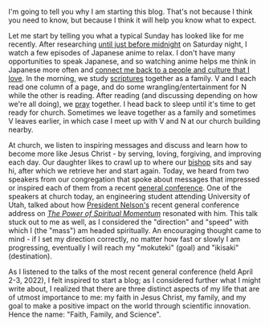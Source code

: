 I'm going to tell you why I am starting this blog. That's not because I think you need
to know, but because I think it will help you know what to expect.

Let me start by telling you what a typical Sunday has looked like for me recently. After
researching [until just before midnight](# "I don't work on Sundays as part of my
personal efforts to keep the Sabbath day holy.") on Saturday night, I watch a few
episodes of Japanese anime to relax. I don't have many opportunities to speak Japanese,
and so watching anime helps me think in Japanese more often and <!-- <a href="#"
data-toggle="tooltip" data-original-title="I served as a representative of Jesus Christ
as a full-time missionary for two years in Japan from 2013 to 2015."> connect me back to
a people and culture that I love</a>. --> [connect me back to a people and culture that
 I love](# "I served as a representative of Jesus Christ as a full-time missionary for
two years in Japan from 2013 to 2015."). In the morning, we study <!-- <a
href="https://www.churchofjesuschrist.org/study/scriptures" data-toggle="tooltip"
    data-original-title=""> scriptures</a> -->
[scriptures](https://www.churchofjesuschrist.org/study/scriptures?lang=eng&platform=web
"Scriptures are inspired texts recorded by ancient prophets as directed by God. I study
from the Bible (Old and New Testaments), The Book of Mormon, Doctrine and Covenants, and
the Pearl of Great Price.") together as a family. V and I each read one column of a
page, and do some wrangling/entertainment for N while the other is reading. After
reading (and discussing depending on how we're all doing), we <a href=""
data-toggle="tooltip" data-original-title="Prayer is a conversation with God, during
which we can express gratitude and ask for help and guidance in our lives."> pray</a>
together. I head back to sleep until it's time to get ready for church. Sometimes we
leave together as a family and sometimes V leaves earlier, in which case I meet up with
V and N at our church building nearby.

At church, we listen to inspiring messages and discuss and learn how to become more like
Jesus Christ - by serving, loving, forgiving, and improving each day. Our daughter likes
    to crawl up to where our <a
href="https://www.churchofjesuschrist.org/comeuntochrist/belong/a-place-for-everyone/a-church-of-volunteers"
    data-toggle="tooltip" data-original-title="A bishop is the leader of a congregration
who makes sure that people's needs are met. A bishop serves on a volunteer basis, and
the assignment to be bishop, as with other assignments in the church, rotates
periodically."> bishop</a> sits and say hi, after which we retrieve her and start again.
Today, we heard from two speakers from our congregation that spoke about messages that
impressed or inspired each of them from a recent <a
href="https://www.churchofjesuschrist.org/comeuntochrist/article/general-conference-gods-word-for-today"
data-toggle="tooltip" data-original-title="General conference is a global, bi-annual
broadcast of <q>talks from religious leaders and performances of sacred music</q> where
we <q>hear from modern-day prophets about God's message for us today</q>."> general
conference</a>. One of the speakers at church today, an engineering student attending
University of Utah, talked about how <a
href="https://www.churchofjesuschrist.org/comeuntochrist/believe/restoration/god-speaks-to-us-through-prophets"
data-toggle="tooltip" data-original-title="President Nelson is the prophet and President
of The Church of Jesus Christ of Latter-day Saints (2018-present)"> President
Nelson's</a> recent general conference address on [_The Power of Spiritual
Momentum_](https://www.churchofjesuschrist.org/study/general-conference/2022/04/47nelson)
resonated with him. This talk stuck out to me as well, as I considered the "direction"
and "speed" with which I (the "mass") am headed spiritually. An encouraging thought came
to mind - if I set my direction correctly, no matter how fast or slowly I am
progressing, eventually I will reach my "mokuteki" (goal) and "ikisaki" (destination).

As I listened to the talks of the most recent general conference (held April 2-3, 2022),
I felt inspired to start a blog; as I considered further what I might write about, I
realized that there are three distinct aspects of my life that are of utmost importance
to me: my faith in Jesus Christ, my family, and my goal to make a positive impact on the
world through scientific innovation. Hence the name: "Faith, Family, and Science".

<!-- <div class="tooltip">Example tooltip
  <span class="tooltiptext">Tooltip text</span>
</div> -->

<!-- not sure how to make this available to every md file -->

<style>
.tooltip {
  position: relative;
  display: inline-block;
  border-bottom: 1px dotted black;
}

.tooltip .tooltiptext {
  visibility: hidden;
  width: 120px;
  background-color: black;
  color: #fff;
  text-align: center;
  border-radius: 6px;
  padding: 5px 0;
  position: absolute;
  z-index: 1;
  bottom: 150%;
  left: 50%;
  margin-left: -60px;
}

.tooltip .tooltiptext::after {
  content: "";
  position: absolute;
  top: 100%;
  left: 50%;
  margin-left: -5px;
  border-width: 5px;
  border-style: solid;
  border-color: black transparent transparent transparent;
}

.tooltip:hover .tooltiptext {
  visibility: visible;
}
</style>
